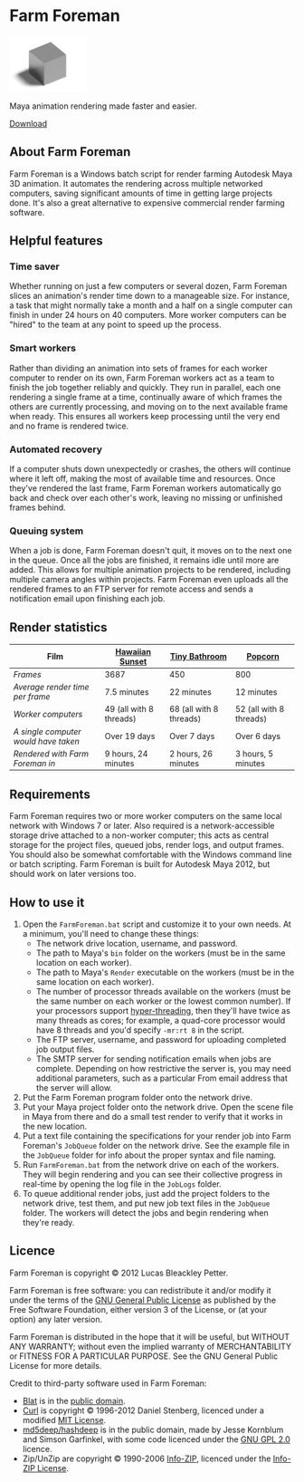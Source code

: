 # Farm Foreman

![Farm Foreman](icon.png)

Maya animation rendering made faster and easier.

[Download](https://github.com/lucaspetter/farm-foreman/releases/latest)


## About Farm Foreman
Farm Foreman is a Windows batch script for render farming Autodesk Maya 3D animation. It automates the rendering across multiple networked computers, saving significant amounts of time in getting large projects done. It's also a great alternative to expensive commercial render farming software.

## Helpful features

### Time saver
Whether running on just a few computers or several dozen, Farm Foreman slices an animation's render time down to a manageable size. For instance, a task that might normally take a month and a half on a single computer can finish in under 24 hours on 40 computers. More worker computers can be "hired" to the team at any point to speed up the process.

### Smart workers
Rather than dividing an animation into sets of frames for each worker computer to render on its own, Farm Foreman workers act as a team to finish the job together reliably and quickly. They run in parallel, each one rendering a single frame at a time, continually aware of which frames the others are currently processing, and moving on to the next available frame when ready. This ensures all workers keep processing until the very end and no frame is rendered twice.

### Automated recovery
If a computer shuts down unexpectedly or crashes, the others will continue where it left off, making the most of available time and resources. Once they've rendered the last frame, Farm Foreman workers automatically go back and check over each other's work, leaving no missing or unfinished frames behind.

### Queuing system
When a job is done, Farm Foreman doesn't quit, it moves on to the next one in the queue. Once all the jobs are finished, it remains idle until more are added. This allows for multiple animation projects to be rendered, including multiple camera angles within projects. Farm Foreman even uploads all the rendered frames to an FTP server for remote access and sends a notification email upon finishing each job.

## Render statistics
Film | [Hawaiian Sunset][1] | [Tiny Bathroom][2] | [Popcorn][3]
---- | -------------------- | ------------------ | ------------
*Frames* | 3687 | 450 | 800
*Average render time per frame* | 7.5 minutes | 22 minutes | 12 minutes
*Worker computers* | 49 (all with 8 threads) | 68 (all with 8 threads) | 52 (all with 8 threads)
*A single computer would have taken* | Over 19 days | Over 7 days | Over 6 days
*Rendered with Farm Foreman in* | 9 hours, 24 minutes | 2 hours, 26 minutes | 3 hours, 5 minutes
[1]: https://www.lucaspetter.com/films/hawaiian-sunset/
[2]: https://www.lucaspetter.com/films/tiny-bathroom/
[3]: https://www.lucaspetter.com/films/popcorn/

## Requirements
Farm Foreman requires two or more worker computers on the same local network with Windows 7 or later. Also required is a network-accessible storage drive attached to a non-worker computer; this acts as central storage for the project files, queued jobs, render logs, and output frames. You should also be somewhat comfortable with the Windows command line or batch scripting. Farm Foreman is built for Autodesk Maya 2012, but should work on later versions too.

## How to use it
1. Open the `FarmForeman.bat` script and customize it to your own needs. At a minimum, you'll need to change these things:
   - The network drive location, username, and password.
   - The path to Maya's `bin` folder on the workers (must be in the same location on each worker).
   - The path to Maya's `Render` executable on the workers (must be in the same location on each worker).
   - The number of processor threads available on the workers (must be the same number on each worker or the lowest common number). If your processors support [hyper-threading](https://en.wikipedia.org/wiki/Hyper-threading), then they'll have twice as many threads as cores; for example, a quad-core processor would have 8 threads and you'd specify `-mr:rt 8` in the script.
   - The FTP server, username, and password for uploading completed job output files.
   - The SMTP server for sending notification emails when jobs are complete. Depending on how restrictive the server is, you may need additional parameters, such as a particular From email address that the server will allow.
2. Put the Farm Foreman program folder onto the network drive.
3. Put your Maya project folder onto the network drive. Open the scene file in Maya from there and do a small test render to verify that it works in the new location.
4. Put a text file containing the specifications for your render job into Farm Foreman's `JobQueue` folder on the network drive. See the example file in the `JobQueue` folder for info about the proper syntax and file naming.
5. Run `FarmForeman.bat` from the network drive on each of the workers. They will begin rendering and you can see their collective progress in real-time by opening the log file in the `JobLogs` folder.
6. To queue additional render jobs, just add the project folders to the network drive, test them, and put new job text files in the `JobQueue` folder. The workers will detect the jobs and begin rendering when they're ready.

## Licence
Farm Foreman is copyright © 2012 Lucas Bleackley Petter.

Farm Foreman is free software: you can redistribute it and/or modify it under the terms of the [GNU General Public License](https://www.gnu.org/licenses/gpl.html) as published by the Free Software Foundation, either version 3 of the License, or (at your option) any later version.

Farm Foreman is distributed in the hope that it will be useful, but WITHOUT ANY WARRANTY; without even the implied warranty of MERCHANTABILITY or FITNESS FOR A PARTICULAR PURPOSE. See the GNU General Public License for more details.

Credit to third-party software used in Farm Foreman:
- [Blat](http://www.blat.net/) is in the [public domain](http://www.blat.net/?docs/license.txt).
- [Curl](http://curl.haxx.se/) is copyright © 1996-2012 Daniel Stenberg, licenced under a modified [MIT License](http://curl.haxx.se/docs/copyright.html).
- [md5deep/hashdeep](http://md5deep.sourceforge.net/) is in the public domain, made by Jesse Kornblum and Simson Garfinkel, with some code licenced under the [GNU GPL 2.0](https://github.com/jessek/hashdeep/blob/master/COPYING) licence.
- Zip/UnZip are copyright © 1990-2006 [Info-ZIP](http://www.info-zip.org/), licenced under the [Info-ZIP License](http://www.info-zip.org/license.html).
